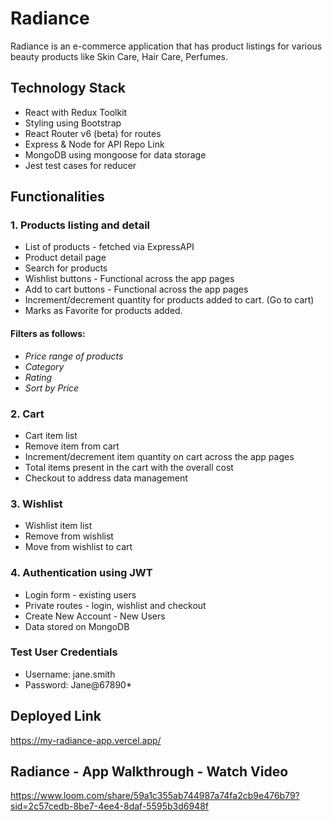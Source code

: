 # Radiance

Radiance is an e-commerce application that has product listings for various beauty products like Skin Care, Hair Care, Perfumes.

## Technology Stack

* React with Redux Toolkit
* Styling using Bootstrap
* React Router v6 (beta) for routes
* Express & Node for API Repo Link
* MongoDB using mongoose for data storage
* Jest test cases for reducer 


## Functionalities

### 1. Products listing and detail
* List of products - fetched via ExpressAPI
* Product detail page
* Search for products
* Wishlist buttons - Functional across the app pages
* Add to cart buttons - Functional across the app pages
* Increment/decrement quantity for products added to cart. (Go to cart)
* Marks as Favorite for products added.


#### Filters as follows:
- _Price range of products_
- _Category_
- _Rating_
- _Sort by Price_


### 2. Cart
* Cart item list
* Remove item from cart
* Increment/decrement item quantity on cart across the app pages
* Total items present in the cart with the overall cost
* Checkout to address data management


### 3. Wishlist
* Wishlist item list
* Remove from wishlist
* Move from wishlist to cart


### 4. Authentication using JWT

* Login form - existing users
* Private routes - login, wishlist and checkout
* Create New Account - New Users
* Data stored on MongoDB


### Test User Credentials

- Username: jane.smith
- Password: Jane@67890*



## Deployed Link

https://my-radiance-app.vercel.app/


## Radiance - App Walkthrough - Watch Video

https://www.loom.com/share/59a1c355ab744987a74fa2cb9e476b79?sid=2c57cedb-8be7-4ee4-8daf-5595b3d6948f

